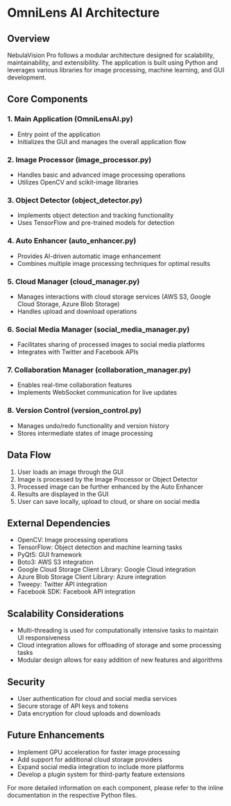 # OmniLens AI Architecture

## Overview
NebulaVision Pro follows a modular architecture designed for scalability, maintainability, and extensibility. The application is built using Python and leverages various libraries for image processing, machine learning, and GUI development.

## Core Components

### 1. Main Application (OmniLensAI.py)
- Entry point of the application
- Initializes the GUI and manages the overall application flow

### 2. Image Processor (image_processor.py)
- Handles basic and advanced image processing operations
- Utilizes OpenCV and scikit-image libraries

### 3. Object Detector (object_detector.py)
- Implements object detection and tracking functionality
- Uses TensorFlow and pre-trained models for detection

### 4. Auto Enhancer (auto_enhancer.py)
- Provides AI-driven automatic image enhancement
- Combines multiple image processing techniques for optimal results

### 5. Cloud Manager (cloud_manager.py)
- Manages interactions with cloud storage services (AWS S3, Google Cloud Storage, Azure Blob Storage)
- Handles upload and download operations

### 6. Social Media Manager (social_media_manager.py)
- Facilitates sharing of processed images to social media platforms
- Integrates with Twitter and Facebook APIs

### 7. Collaboration Manager (collaboration_manager.py)
- Enables real-time collaboration features
- Implements WebSocket communication for live updates

### 8. Version Control (version_control.py)
- Manages undo/redo functionality and version history
- Stores intermediate states of image processing

## Data Flow
1. User loads an image through the GUI
2. Image is processed by the Image Processor or Object Detector
3. Processed image can be further enhanced by the Auto Enhancer
4. Results are displayed in the GUI
5. User can save locally, upload to cloud, or share on social media

## External Dependencies
- OpenCV: Image processing operations
- TensorFlow: Object detection and machine learning tasks
- PyQt5: GUI framework
- Boto3: AWS S3 integration
- Google Cloud Storage Client Library: Google Cloud integration
- Azure Blob Storage Client Library: Azure integration
- Tweepy: Twitter API integration
- Facebook SDK: Facebook API integration

## Scalability Considerations
- Multi-threading is used for computationally intensive tasks to maintain UI responsiveness
- Cloud integration allows for offloading of storage and some processing tasks
- Modular design allows for easy addition of new features and algorithms

## Security
- User authentication for cloud and social media services
- Secure storage of API keys and tokens
- Data encryption for cloud uploads and downloads

## Future Enhancements
- Implement GPU acceleration for faster image processing
- Add support for additional cloud storage providers
- Expand social media integration to include more platforms
- Develop a plugin system for third-party feature extensions

For more detailed information on each component, please refer to the inline documentation in the respective Python files.

